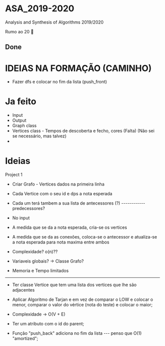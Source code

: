 # ASA_2019-2020
Analysis and Synthesis of Algorithms 2019/2020

Rumo ao 20 :muscle:

## Done


# IDEIAS NA FORMAÇÃO (CAMINHO)
 - Fazer dfs e colocar no fim da lista (push_front)

# Ja feito

 - Input
 - Output
 - Graph class
 - Vertices class - Tempos de descoberta e fecho, cores (Falta) (Não sei se necessário, mas talvez)
 - 


# Ideias

Project 1

 - Criar Grafo - Vertices dados na primeira linha
 - Cada Vertice com o seu id e dps a nota esperada
 - Cada um terá tambem a sua lista de antecessores (?)  ------------ predecessores?
 
 - No input
 - A medida que se da a nota esperada, cria-se os vertices
 - A medida que se da as conexões, coloca-se o antecessor
    e atualiza-se a nota esperada para nota maxima entre ambos

 - Complexidade? o(n)??
 - Variaveis globais? -> Classe Grafo?
 - Memoria e Tempo limitados

-------------------------------------------------------------------------

 - Ter classe Vertice que tem uma lista dos vertices que lhe são adjacentes
 - Aplicar Algoritmo de Tarjan e em vez de comparar o LOW e colocar o menor,
   comparar o valor do vértice (nota do teste) e colocar o maior;
 - Complexidade -> O(V + E)
 - Ter um atributo com o id do parent;

 - Função "push_back" adiciona no fim da lista  --- penso que O(1) "amortized";
